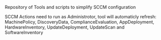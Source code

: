 Repository of Tools and scripts to simplify SCCM configuration 

SCCM Actions need to run as Administrotor, tool will automaticly refresh:
MachinePolicy, DiscoveryData, ComplianceEvaluation, AppDeployment, HardwareInventory, UpdateDeployment, UpdateScan and SoftwareInventory
